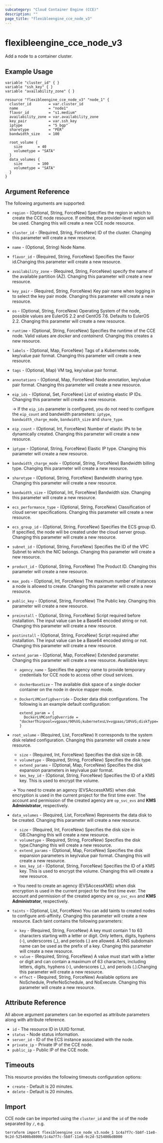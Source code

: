 ```yaml
---
subcategory: "Cloud Container Engine (CCE)"
description: ""
page_title: "flexibleengine_cce_node_v3"
---
```


# flexibleengine_cce_node_v3

Add a node to a container cluster.

## Example Usage

```hcl
variable "cluster_id" { }
variable "ssh_key" { }
variable "availability_zone" { }

resource "flexibleengine_cce_node_v3" "node_1" {
  cluster_id        = var.cluster_id
  name              = "node1"
  flavor_id         = "s1.medium"
  availability_zone = var.availability_zone
  key_pair          = var.ssh_key
  iptype            = "5_bgp"
  sharetype         = "PER"
  bandwidth_size    = 100

  root_volume {
    size       = 40
    volumetype = "SATA"
  }
  data_volumes {
    size       = 100
    volumetype = "SATA"
  }
}
```

## Argument Reference

The following arguments are supported:

* `region` - (Optional, String, ForceNew) Specifies the region in which to create the CCE node resource.
  If omitted, the provider-level region will be used. Changing this will create a new CCE node resource.

* `cluster_id` - (Required, String, ForceNew) ID of the cluster. Changing this parameter will create a new resource.

* `name` - (Optional, String) Node Name.

* `flavor_id` - (Required, String, ForceNew) Specifies the flavor id.Changing this parameter will create a new resource.

* `availability_zone` - (Required, String, ForceNew) specify the name of the available partition (AZ).
  Changing this parameter will create a new resource.

* `key_pair` - (Required, String, ForceNew) Key pair name when logging in to select the key pair mode.
  Changing this parameter will create a new resource.

* `os` - (Optional, String, ForceNew) Operating System of the node, possible values are EulerOS 2.2 and CentOS 7.6.
  Defaults to EulerOS 2.2. Changing this parameter will create a new resource.

* `runtime` - (Optional, String, ForceNew) Specifies the runtime of the CCE node. Valid values are *docker* and
  *containerd*. Changing this creates a new resource.

* `labels` - (Optional, Map, ForceNew) Tags of a Kubernetes node, key/value pair format. Changing this parameter will
  create a new resource.

* `tags` - (Optional, Map) VM tag, key/value pair format.

* `annotations` - (Optional, Map, ForceNew) Node annotation, key/value pair format. Changing this parameter will
  create a new resource.

* `eip_ids` - (Optional, Set, ForceNew) List of existing elastic IP IDs. Changing this parameter will create a new
  resource.

  -> If the `eip_ids` parameter is configured, you do not need to configure the `eip_count` and bandwidth parameters:
  `iptype`, `bandwidth_charge_mode`, `bandwidth_size` and `share_type`.

* `eip_count` - (Optional, Int, ForceNew) Number of elastic IPs to be dynamically created. Changing this parameter
  will create a new resource.

* `iptype` - (Optional, String, ForceNew) Elastic IP type. Changing this parameter will create a new resource.

* `bandwidth_charge_mode` - (Optional, String, ForceNew) Bandwidth billing type. Changing this parameter will create a
  new resource.

* `sharetype` - (Optional, String, ForceNew) Bandwidth sharing type. Changing this parameter will create a new resource.

* `bandwidth_size` - (Optional, Int, ForceNew) Bandwidth size. Changing this parameter will create a new resource.

* `ecs_performance_type` - (Optional, String, ForceNew) Classification of cloud server specifications.
    Changing this parameter will create a new resource.

* `ecs_group_id` - (Optional, String, ForceNew) Specifies the ECS group ID. If specified, the node will be created under
    the cloud server group. Changing this parameter will create a new resource.

* `subnet_id` - (Optional, String, ForceNew) Specifies the ID of the VPC Subnet to which the NIC belongs.
    Changing this parameter will create a new resource.

* `product_id` - (Optional, String, ForceNew) The Product ID. Changing this parameter will create a new resource.

* `max_pods` - (Optional, Int, ForceNew) The maximum number of instances a node is allowed to create.
    Changing this parameter will create a new resource.

* `public_key` - (Optional, String, ForceNew) The Public key. Changing this parameter will create a new resource.

* `preinstall` - (Optional, String, ForceNew) Script required before installation. The input value can be a Base64
  encoded string or not. Changing this parameter will create a new resource.

* `postinstall` - (Optional, String, ForceNew) Script required after installation. The input value can be a Base64
  encoded string or not. Changing this parameter will create a new resource.

* `extend_param` - (Optional, Map, ForceNew) Extended parameter. Changing this parameter will create a new resource.
  Availiable keys:

  + `agency_name` - Specifies the agency name to provide temporary credentials for CCE node to access other cloud services.
  + `dockerBaseSize` - The available disk space of a single docker container on the node in device mapper mode.
  + `DockerLVMConfigOverride` - Docker data disk configurations. The following is an example default configuration:

    ```hcl
    extend_param = {
      DockerLVMConfigOverride = "dockerThinpool=vgpaas/90%VG;kubernetesLV=vgpaas/10%VG;diskType=evs;lvType=linear"
    }
    ```

* `root_volume` - (Required, List, ForceNew) It corresponds to the system disk related configuration.
  Changing this parameter will create a new resource.

  + `size` - (Required, Int, ForceNew) Specifies the disk size in GB.
  + `volumetype` - (Required, String, ForceNew) Specifies the disk type.
  + `extend_params` - (Optional, Map, ForceNew) Specifies the disk expansion parameters in key/value pair format.
  + `kms_key_id` - (Optional, String, ForceNew) Specifies the ID of a KMS key. This is used to encrypt the volume.

  -> You need to create an agency (EVSAccessKMS) when disk encryption is used in the current project for the first time ever.
  The account and permission of the created agency are `op_svc_evs` and **KMS Administrator**, respectively.

* `data_volumes` - (Required, List, ForceNew) Represents the data disk to be created.
  Changing this parameter will create a new resource.

  + `size` - (Required, Int, ForceNew) Specifies the disk size in GB.Changing this will create a new resource.
  + `volumetype` - (Required, String, ForceNew) Specifies the disk type.Changing this will create a new resource.
  + `extend_params` - (Optional, Map, ForceNew) Specifies the disk expansion parameters in key/value pair format.
    Changing this will create a new resource.
  + `kms_key_id` - (Optional, String, ForceNew) Specifies the ID of a KMS key. This is used to encrypt the volume.
    Changing this will create a new resource.

  -> You need to create an agency (EVSAccessKMS) when disk encryption is used in the current project for the first
  time ever. The account and permission of the created agency are `op_svc_evs` and **KMS Administrator**, respectively.

* `taints` - (Optional, List, ForceNew) You can add taints to created nodes to configure anti-affinity.
  Changing this parameter will create a new resource.
  Each taint contains the following parameters:

  + `key` - (Required, String, ForceNew) A key must contain 1 to 63 characters starting with a letter or digit. Only
    letters, digits, hyphens (-), underscores (_), and periods (.) are allowed. A DNS subdomain name can be used as
    the prefix of a key. Changing this parameter will create a new resource.
  + `value` - (Required, String, ForceNew) A value must start with a letter or digit and can contain a maximum of 63
    characters, including letters, digits, hyphens (-), underscores (_), and periods (.).Changing this parameter will
    create a new resource.
  + `effect` - (Required, String, ForceNew) Available options are NoSchedule, PreferNoSchedule, and NoExecute.
    Changing this parameter will create a new resource.

## Attribute Reference

All above argument parameters can be exported as attribute parameters along with attribute reference.

* `id` - The resource ID in UUID format.
* `status` -  Node status information.
* `server_id` - ID of the ECS instance associated with the node.
* `private_ip` - Private IP of the CCE node.
* `public_ip` - Public IP of the CCE node.

## Timeouts

This resource provides the following timeouts configuration options:

* `create` - Default is 20 minutes.
* `delete` - Default is 20 minutes.

## Import

CCE node can be imported using the `cluster_id` and the `id` of the node separated by `/`, e.g.

```shell
terraform import flexibleengine_cce_node_v3.node_1 1c4a7f7c-5b8f-11e8-9c2d-525400bd8000/1c4a7f7c-5b8f-11e8-9c2d-525400bd8000
```
